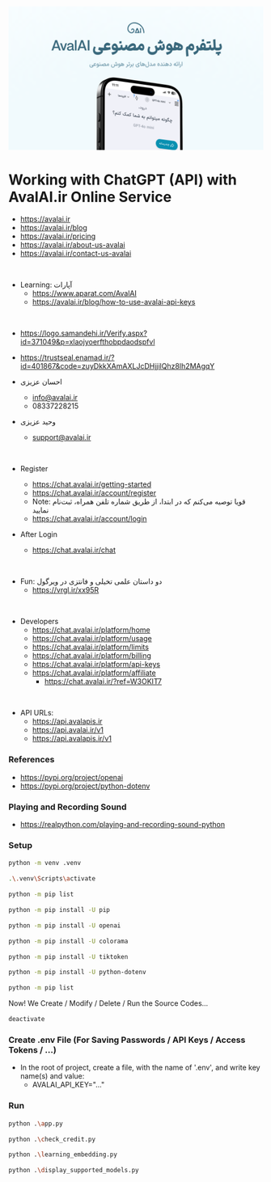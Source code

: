 ![avalai.ir](avalai.png)

# Working with ChatGPT (API) with AvalAI.ir Online Service

- https://avalai.ir
- https://avalai.ir/blog
- https://avalai.ir/pricing
- https://avalai.ir/about-us-avalai
- https://avalai.ir/contact-us-avalai

<br>

- Learning: آپارات
    - https://www.aparat.com/AvalAI
    - https://avalai.ir/blog/how-to-use-avalai-api-keys

<br>

- https://logo.samandehi.ir/Verify.aspx?id=371049&p=xlaojyoerfthobpdaodspfvl
- https://trustseal.enamad.ir/?id=401867&code=zuyDkkXAmAXLJcDHjjilQhz8Ih2MAgqY

- احسان عزیزی
    - info@avalai.ir
    - 08337228215
- وحید عزیزی
    - support@avalai.ir

<br>

- Register
    - https://chat.avalai.ir/getting-started
    - https://chat.avalai.ir/account/register
    - Note: قویا توصیه می‌کنم که در ابتدا، از طریق شماره تلفن همراه، ثبت‌نام نمایید
    - https://chat.avalai.ir/account/login

- After Login
    - https://chat.avalai.ir/chat

<br>

- Fun: دو داستان علمی تخیلی و فانتزی در ویرگول
    - https://vrgl.ir/xx95R

<br>

- Developers
    - https://chat.avalai.ir/platform/home
    - https://chat.avalai.ir/platform/usage
    - https://chat.avalai.ir/platform/limits
    - https://chat.avalai.ir/platform/billing
    - https://chat.avalai.ir/platform/api-keys
    - https://chat.avalai.ir/platform/affiliate
        - https://chat.avalai.ir/?ref=W3OKIT7

<br>

- API URLs:
    - https://api.avalapis.ir
    - https://api.avalai.ir/v1
    - https://api.avalapis.ir/v1

### References

- https://pypi.org/project/openai
- https://pypi.org/project/python-dotenv

### Playing and Recording Sound

- https://realpython.com/playing-and-recording-sound-python

### Setup

```bash
python -m venv .venv
```

```bash
.\.venv\Scripts\activate
```

```bash
python -m pip list
```

```bash
python -m pip install -U pip
```

```bash
python -m pip install -U openai
```

```bash
python -m pip install -U colorama
```

```bash
python -m pip install -U tiktoken
```

```bash
python -m pip install -U python-dotenv
```

```bash
python -m pip list
```

Now! We Create / Modify / Delete / Run the Source Codes...

```bash
deactivate
```

### Create .env File (For Saving Passwords / API Keys / Access Tokens / ...)

- In the root of project, create a file, with the name of '.env', and write key name(s) and value:
    - AVALAI_API_KEY="..."

### Run

```bash
python .\app.py
```

```bash
python .\check_credit.py
```

```bash
python .\learning_embedding.py
```

```bash
python .\display_supported_models.py
```